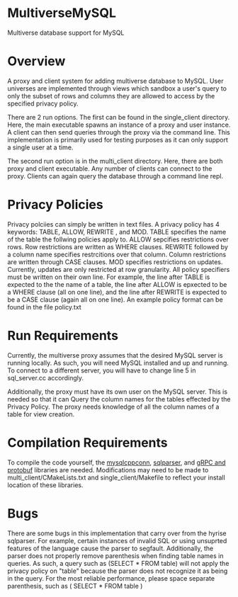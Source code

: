 # MultiverseMySQL
Multiverse database support for MySQL

# Overview 
A proxy and client system for adding multiverse database to MySQL. User universes are implemented through views which sandbox a user's query to only the subset
of rows and columns they are allowed to access by the specified privacy policy. 

There are 2 run options. The first can be found in the single_client directory. Here, the main executable spawns an instance of a proxy and user instance. A client can
then send queries through the proxy via the command line. This implementation is primarily used for testing purposes as it can only support a single user at a time.

The second run option is in the multi_client directory. Here, there are both proxy and client executable. Any number of clients can connect to the proxy. Clients can
again query the database through a command line repl.

# Privacy Policies
Privacy polciies can simply be written in text files. A privacy policy has 4 keywords: TABLE, ALLOW, REWRITE <column name>, and MOD. TABLE specifies the name of the table the follwing policies apply to. ALLOW sepcifies restrictions over rows. Row restrictions are written as WHERE clauses. REWRITE followed by a column name specifies restrcitions over that column. Column restrictions are written through CASE clauses. MOD specifies restrictions on updates. Currently, updates are only restricted at row granularity. All policy specifiers must be written on their own line. For example, the line after TABLE is expected to the the name of a table, the line after ALLOW is epxected to be a WHERE clause (all on one line), and the line after REWRITE is expected to be a CASE clause (again all on one line). An example policy format can be found in the file policy.txt

# Run Requirements
Currently, the multiverse proxy assumes that the desired MySQL server is running locally. As such, you will need MySQL installed and up and running. 
To connect to a different server, you will have to change line 5 in sql_server.cc accordingly. 

Additionally, the proxy must have its own user on the MySQL server. This is needed so that it can Query the column names for the tables effected by 
the Privacy Policy. The proxy needs knowledge of all the column names of a table for view creation. 

# Compilation Requirements 
To compile the code yourself, the [mysqlcppconn](https://github.com/mysql/mysql-connector-cpp), [sqlparser](https://github.com/hyrise/sql-parser), and [gRPC and protobuf](https://grpc.io/docs/languages/cpp/quickstart/) 
libraries are needed.  Modifications may need to be made to multi_client/CMakeLists.txt and single_client/Makefile to reflect your install location of these libraries.  

# Bugs
There are some bugs in this implementation that carry over from the hyrise sqlparser. For example, certain instances of invalid SQL or using unsuprted features of the language cause the parser to segfault. Additionally, the parser does not properly remove parenthesis when finding table names in queries. As such, a query such as (SELECT * FROM table) will not apply the privacy policy on "table" because the parser does not recognize it as being in the query. For the most reliable performance, please space separate parenthesis, such as ( SELECT * FROM table )
